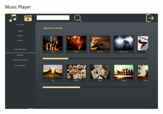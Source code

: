 Music Player


![Image description](https://github.com/DanielVeB/Player/blob/master/src/main/resources/screenshots/1.png)

